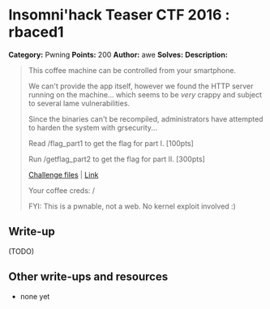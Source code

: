 # Insomni'hack Teaser CTF 2016 : rbaced1

**Category:** Pwning
**Points:** 200
**Author:** awe
**Solves:** 
**Description:**

> This coffee machine can be controlled from your smartphone.
> 
> We can't provide the app itself, however we found the HTTP server running on the machine... which seems to be *very* crappy and subject to several lame vulnerabilities.
> 
> Since the binaries can't be recompiled, administrators have attempted to harden the system with grsecurity...
> 
> Read /flag_part1 to get the flag for part I. [100pts]
> 
> Run /getflag_part2 to get the flag for part II. [300pts]
> 
> [Challenge files](./rbaced-dac53d8b5c438708dfe754be8fafb4e9.tar.bz2) | [Link](http://rbaced.insomnihack.ch:8080/)
> 
> Your coffee creds: <username> / <password>
> 
> 
> FYI: This is a pwnable, not a web. No kernel exploit involved :)


## Write-up

(TODO)

## Other write-ups and resources

* none yet
